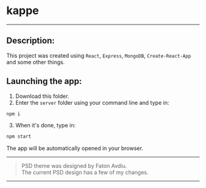 # kappe
<hr>

<h2>Description:</h2>

This project was created using <code>React</code>, <code>Express</code>, <code>MongoDB</code>, <code>Create-React-App</code> and some other things.

<h2>Launching the app:</h2>

1. Download this folder.
2. Enter the <code>server</code> folder using your command line and type in:
```bash
npm i
```
3. When it's done, type in:
```bash
npm start
```
The app will be automatically opened in your browser.

<hr/>
<blockquote>
PSD theme was designed by Faton Avdiu.<br/>The current PSD design has a few of my changes.
</blockquote>
<hr/>
